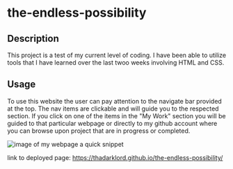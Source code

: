 # the-endless-possibility

## Description

This project is a test of my current level of coding. I have been able to utilize tools that I have learned over the last twoo weeks involving HTML and CSS. 

## Usage

To use this website the user can pay attention to the navigate bar provided at the top. The nav items are clickable and will guide you to the respected section. If you click on one of the items in the "My Work" section you will be guided to that particular webpage or directly to my github account where you can browse upon project that are in progress or completed.

![image of my webpage a quick snippet](./assets/images/Screenshot%202023-12-20%20at%205.05.41 PM.png)

link to deployed page: https://thadarklord.github.io/the-endless-possibility/
